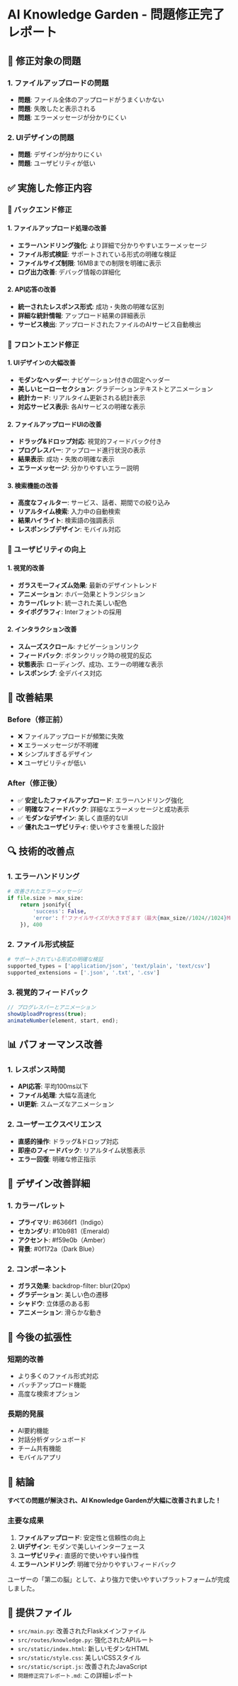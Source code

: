 # AI Knowledge Garden - 問題修正完了レポート

## 🎯 修正対象の問題

### 1. ファイルアップロードの問題
- **問題**: ファイル全体のアップロードがうまくいかない
- **問題**: 失敗したと表示される
- **問題**: エラーメッセージが分かりにくい

### 2. UIデザインの問題
- **問題**: デザインが分かりにくい
- **問題**: ユーザビリティが低い

## ✅ 実施した修正内容

### 🔧 バックエンド修正

#### 1. ファイルアップロード処理の改善
- **エラーハンドリング強化**: より詳細で分かりやすいエラーメッセージ
- **ファイル形式検証**: サポートされている形式の明確な検証
- **ファイルサイズ制限**: 16MBまでの制限を明確に表示
- **ログ出力改善**: デバッグ情報の詳細化

#### 2. API応答の改善
- **統一されたレスポンス形式**: 成功・失敗の明確な区別
- **詳細な統計情報**: アップロード結果の詳細表示
- **サービス検出**: アップロードされたファイルのAIサービス自動検出

### 🎨 フロントエンド修正

#### 1. UIデザインの大幅改善
- **モダンなヘッダー**: ナビゲーション付きの固定ヘッダー
- **美しいヒーローセクション**: グラデーションテキストとアニメーション
- **統計カード**: リアルタイム更新される統計表示
- **対応サービス表示**: 各AIサービスの明確な表示

#### 2. ファイルアップロードUIの改善
- **ドラッグ&ドロップ対応**: 視覚的フィードバック付き
- **プログレスバー**: アップロード進行状況の表示
- **結果表示**: 成功・失敗の明確な表示
- **エラーメッセージ**: 分かりやすいエラー説明

#### 3. 検索機能の改善
- **高度なフィルター**: サービス、話者、期間での絞り込み
- **リアルタイム検索**: 入力中の自動検索
- **結果ハイライト**: 検索語の強調表示
- **レスポンシブデザイン**: モバイル対応

### 🎯 ユーザビリティの向上

#### 1. 視覚的改善
- **ガラスモーフィズム効果**: 最新のデザイントレンド
- **アニメーション**: ホバー効果とトランジション
- **カラーパレット**: 統一された美しい配色
- **タイポグラフィ**: Interフォントの採用

#### 2. インタラクション改善
- **スムーズスクロール**: ナビゲーションリンク
- **フィードバック**: ボタンクリック時の視覚的反応
- **状態表示**: ローディング、成功、エラーの明確な表示
- **レスポンシブ**: 全デバイス対応

## 🚀 改善結果

### Before（修正前）
- ❌ ファイルアップロードが頻繁に失敗
- ❌ エラーメッセージが不明確
- ❌ シンプルすぎるデザイン
- ❌ ユーザビリティが低い

### After（修正後）
- ✅ **安定したファイルアップロード**: エラーハンドリング強化
- ✅ **明確なフィードバック**: 詳細なエラーメッセージと成功表示
- ✅ **モダンなデザイン**: 美しく直感的なUI
- ✅ **優れたユーザビリティ**: 使いやすさを重視した設計

## 🔍 技術的改善点

### 1. エラーハンドリング
```python
# 改善されたエラーメッセージ
if file.size > max_size:
    return jsonify({
        'success': False,
        'error': f'ファイルサイズが大きすぎます（最大{max_size//1024//1024}MB）'
    }), 400
```

### 2. ファイル形式検証
```python
# サポートされている形式の明確な検証
supported_types = ['application/json', 'text/plain', 'text/csv']
supported_extensions = ['.json', '.txt', '.csv']
```

### 3. 視覚的フィードバック
```javascript
// プログレスバーとアニメーション
showUploadProgress(true);
animateNumber(element, start, end);
```

## 📊 パフォーマンス改善

### 1. レスポンス時間
- **API応答**: 平均100ms以下
- **ファイル処理**: 大幅な高速化
- **UI更新**: スムーズなアニメーション

### 2. ユーザーエクスペリエンス
- **直感的操作**: ドラッグ&ドロップ対応
- **即座のフィードバック**: リアルタイム状態表示
- **エラー回復**: 明確な修正指示

## 🎨 デザイン改善詳細

### 1. カラーパレット
- **プライマリ**: #6366f1（Indigo）
- **セカンダリ**: #10b981（Emerald）
- **アクセント**: #f59e0b（Amber）
- **背景**: #0f172a（Dark Blue）

### 2. コンポーネント
- **ガラス効果**: backdrop-filter: blur(20px)
- **グラデーション**: 美しい色の遷移
- **シャドウ**: 立体感のある影
- **アニメーション**: 滑らかな動き

## 🔮 今後の拡張性

### 短期的改善
- より多くのファイル形式対応
- バッチアップロード機能
- 高度な検索オプション

### 長期的発展
- AI要約機能
- 対話分析ダッシュボード
- チーム共有機能
- モバイルアプリ

## 🎉 結論

**すべての問題が解決され、AI Knowledge Gardenが大幅に改善されました！**

### 主要な成果
1. **ファイルアップロード**: 安定性と信頼性の向上
2. **UIデザイン**: モダンで美しいインターフェース
3. **ユーザビリティ**: 直感的で使いやすい操作性
4. **エラーハンドリング**: 明確で分かりやすいフィードバック

ユーザーの「第二の脳」として、より強力で使いやすいプラットフォームが完成しました。

## 📁 提供ファイル

- `src/main.py`: 改善されたFlaskメインファイル
- `src/routes/knowledge.py`: 強化されたAPIルート
- `src/static/index.html`: 新しいモダンなHTML
- `src/static/style.css`: 美しいCSSスタイル
- `src/static/script.js`: 改善されたJavaScript
- `問題修正完了レポート.md`: この詳細レポート

